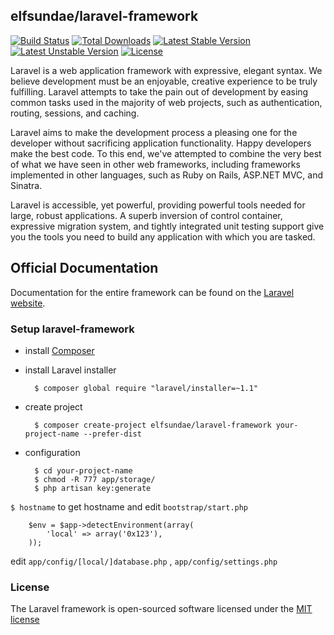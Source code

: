 ## elfsundae/laravel-framework

[![Build Status](https://travis-ci.org/elfsundae/laravel-framework.svg)](https://travis-ci.org/ElfSundae/laravel-framework)
[![Total Downloads](https://poser.pugx.org/elfsundae/laravel-framework/downloads.svg)](https://packagist.org/packages/elfsundae/laravel-framework)
[![Latest Stable Version](https://poser.pugx.org/elfsundae/laravel-framework/v/stable.svg)](https://packagist.org/packages/elfsundae/laravel-framework)
[![Latest Unstable Version](https://poser.pugx.org/elfsundae/laravel-framework/v/unstable.svg)](https://packagist.org/packages/elfsundae/laravel-framework)
[![License](https://poser.pugx.org/elfsundae/laravel-framework/license.svg)](https://packagist.org/packages/elfsundae/laravel-framework)

Laravel is a web application framework with expressive, elegant syntax. We believe development must be an enjoyable, creative experience to be truly fulfilling. Laravel attempts to take the pain out of development by easing common tasks used in the majority of web projects, such as authentication, routing, sessions, and caching.

Laravel aims to make the development process a pleasing one for the developer without sacrificing application functionality. Happy developers make the best code. To this end, we've attempted to combine the very best of what we have seen in other web frameworks, including frameworks implemented in other languages, such as Ruby on Rails, ASP.NET MVC, and Sinatra.

Laravel is accessible, yet powerful, providing powerful tools needed for large, robust applications. A superb inversion of control container, expressive migration system, and tightly integrated unit testing support give you the tools you need to build any application with which you are tasked.

## Official Documentation

Documentation for the entire framework can be found on the [Laravel website](http://laravel.com/docs).

### Setup laravel-framework

+ install [Composer](https://getcomposer.org/)
+ install Laravel installer

		$ composer global require "laravel/installer=~1.1"

+ create project

		$ composer create-project elfsundae/laravel-framework your-project-name --prefer-dist

+ configuration

		$ cd your-project-name
		$ chmod -R 777 app/storage/
		$ php artisan key:generate
	
 `$ hostname` to get hostname and edit `bootstrap/start.php`
 
		$env = $app->detectEnvironment(array(
			'local' => array('0x123'),
		));
		
 edit `app/config/[local/]database.php` , `app/config/settings.php`


### License

The Laravel framework is open-sourced software licensed under the [MIT license](http://opensource.org/licenses/MIT)
